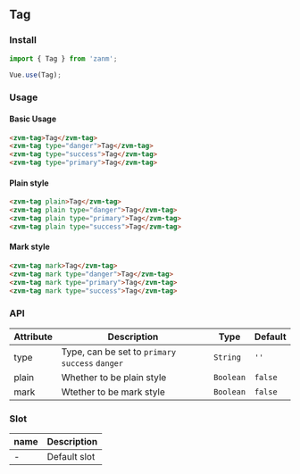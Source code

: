 ## Tag

### Install
``` javascript
import { Tag } from 'zanm';

Vue.use(Tag);
```

### Usage

#### Basic Usage

```html
<zvm-tag>Tag</zvm-tag>
<zvm-tag type="danger">Tag</zvm-tag>
<zvm-tag type="success">Tag</zvm-tag>
<zvm-tag type="primary">Tag</zvm-tag>
```

#### Plain style

```html
<zvm-tag plain>Tag</zvm-tag>
<zvm-tag plain type="danger">Tag</zvm-tag>
<zvm-tag plain type="primary">Tag</zvm-tag>
<zvm-tag plain type="success">Tag</zvm-tag>
```

#### Mark style

```html
<zvm-tag mark>Tag</zvm-tag>
<zvm-tag mark type="danger">Tag</zvm-tag>
<zvm-tag mark type="primary">Tag</zvm-tag>
<zvm-tag mark type="success">Tag</zvm-tag>
```

### API

| Attribute | Description | Type | Default |
|-----------|-----------|-----------|-------------|
| type | Type, can be set to `primary` `success` `danger` | `String` | `''`|
| plain | Whether to be plain style | `Boolean` | `false` |
| mark | Wtether to be mark style | `Boolean` | `false` |

### Slot

| name | Description |
|-----------|-----------|
| - | Default slot |
